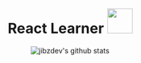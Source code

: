 <div align="center">
  <h1>React Learner <img src="https://upload.wikimedia.org/wikipedia/commons/thumb/a/a7/React-icon.svg/2300px-React-icon.svg.png" height="50"></h1>
  <img src="https://github-readme-stats.vercel.app/api?username=jibzdev&show_icons=true&rank_icon=github&count_private=true&theme=dark" alt="jibzdev's github stats">
</div>
